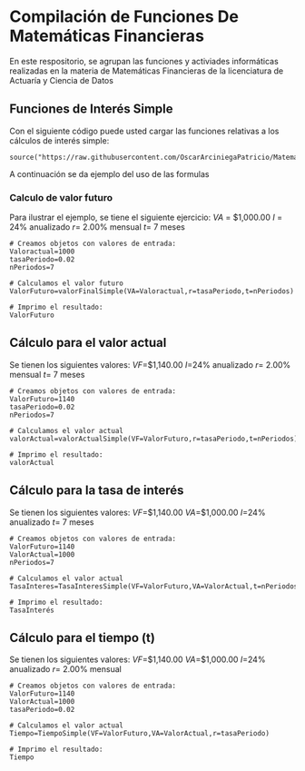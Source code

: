 # Compilación de Funciones De Matemáticas Financieras
En este respositorio, se agrupan las funciones y activiades informáticas realizadas en la materia de Matemáticas Financieras de la licenciatura de Actuaría y Ciencia de Datos

## Funciones de Interés Simple
Con el siguiente código puede usted cargar las funciones relativas a los cálculos de interés simple:

```{r}
source("https://raw.githubusercontent.com/OscarArciniegaPatricio/MatematicasFinancieras/refs/heads/main/FormualasInteresSimple3.R")
```

A continuación se da ejemplo del uso de las formulas
### Calculo de valor futuro
Para ilustrar el ejemplo, se tiene el siguiente ejercicio:
$VA$ = $1,000.00
$I$ = 24% anualizado
$r$= 2.00% mensual
$t$= 7 meses

```{r}
# Creamos objetos con valores de entrada:
Valoractual=1000
tasaPeriodo=0.02
nPeriodos=7

# Calculamos el valor futuro
ValorFuturo=valorFinalSimple(VA=Valoractual,r=tasaPeriodo,t=nPeriodos)

# Imprimo el resultado:
ValorFuturo
```
## Cálculo para el valor actual
Se tienen los siguientes valores:
$VF$=$1,140.00
$I$=24% anualizado
$r$= 2.00% mensual
$t$= 7 meses

```{r}
# Creamos objetos con valores de entrada:
ValorFuturo=1140
tasaPeriodo=0.02
nPeriodos=7

# Calculamos el valor actual
valorActual=valorActualSimple(VF=ValorFuturo,r=tasaPeriodo,t=nPeriodos)

# Imprimo el resultado:
valorActual
```

## Cálculo para la tasa de interés
Se tienen los siguientes valores:
$VF$=$1,140.00
$VA$=$1,000.00
$I$=24% anualizado
$t$= 7 meses

```{r}
# Creamos objetos con valores de entrada:
ValorFuturo=1140
ValorActual=1000
nPeriodos=7

# Calculamos el valor actual
TasaInteres=TasaInteresSimple(VF=ValorFuturo,VA=ValorActual,t=nPeriodos)

# Imprimo el resultado:
TasaInterés
```
## Cálculo para el tiempo (t)
Se tienen los siguientes valores:
$VF$=$1,140.00
$VA$=$1,000.00
$I$=24% anualizado
$r$= 2.00% mensual

```{r}
# Creamos objetos con valores de entrada:
ValorFuturo=1140
ValorActual=1000
tasaPeriodo=0.02

# Calculamos el valor actual
Tiempo=TiempoSimple(VF=ValorFuturo,VA=ValorActual,r=tasaPeriodo)

# Imprimo el resultado:
Tiempo
```
